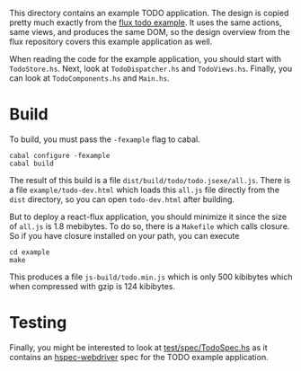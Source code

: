 This directory contains an example TODO application.  The design is copied pretty much exactly from the
[flux todo example](https://github.com/facebook/flux/tree/master/examples/flux-todomvc).  It uses
the same actions, same views, and produces the same DOM, so the design overview from the flux
repository covers this example application as well.

When reading the code for the example application, you should start with `TodoStore.hs`.  Next, look
at `TodoDispatcher.hs` and `TodoViews.hs`.  Finally, you can look at `TodoComponents.hs` and
`Main.hs`.

# Build

To build, you must pass the `-fexample` flag to cabal.

~~~
cabal configure -fexample
cabal build
~~~

The result of this build is a file `dist/build/todo/todo.jsexe/all.js`.  There is a file
`example/todo-dev.html` which loads this `all.js` file directly from the `dist` directory, so you
can open `todo-dev.html` after building.

But to deploy a react-flux application, you should minimize it since the size of `all.js` is 1.8
mebibytes.  To do so, there is a `Makefile` which calls closure.  So if you have closure installed
on your path, you can execute

~~~
cd example
make
~~~

This produces a file `js-build/todo.min.js` which is only 500 kibibytes which when compressed with
gzip is 124 kibibytes.

# Testing

Finally, you might be interested to look at
[test/spec/TodoSpec.hs](https://bitbucket.org/wuzzeb/react-flux/src/tip/test/spec/TodoSpec.hs) as it
contains an [hspec-webdriver](https://hackage.haskell.org/package/hspec-webdriver) spec for the TODO
example application.
